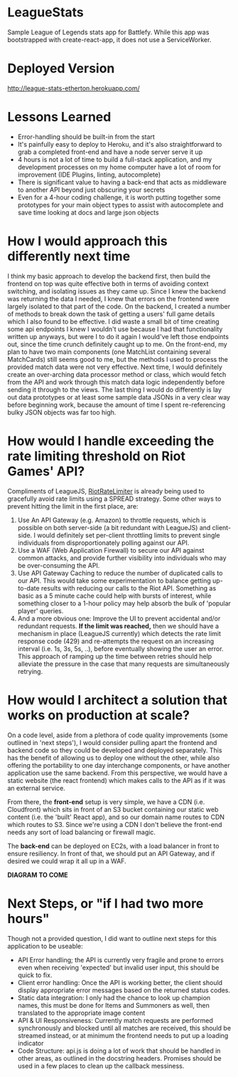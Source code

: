 # LeagueStats
Sample League of Legends stats app for Battlefy. While this app was bootstrapped with create-react-app, it does not use a ServiceWorker.

# Deployed Version
http://league-stats-etherton.herokuapp.com/

# Lessons Learned
- Error-handling should be built-in from the start
- It's painfully easy to deploy to Heroku, and it's also straightforward to grab a completed front-end and have a node server serve it up
- 4 hours is not a lot of time to build a full-stack application, and my development processes on my home computer have a lot of room for improvement (IDE Plugins, linting, autocomplete)
- There is significant value to having a back-end that acts as middleware to another API beyond just obscuring your secrets
- Even for a 4-hour coding challenge, it is worth putting together some prototypes for your main object types to assist with autocomplete and save time looking at docs and large json objects

# How I would approach this differently next time
I think my basic approach to develop the backend first, then build the frontend on top was quite effective both in terms of avoiding context switching, and isolating issues as they came up. Since I knew the backend was returning the data I needed, I knew that errors on the frontend were largely isolated to that part of the code. On the backend, I created a number of methods to break down the task of getting a users' full game details which I also found to be effective. I did waste a small bit of time creating some api endpoints I knew I wouldn't use because I had that functionality written up anyways, but were I to do it again I would've left those endpoints out, since the time crunch definitely caught up to me. On the front-end, my plan to have two main components (one MatchList containing several MatchCards) still seems good to me, but the methods I used to process the provided match data were not very effective. Next time, I would definitely create an over-arching data processor method or class, which would fetch from the API and work through this match data logic independently before sending it through to the views. The last thing I would do differently is lay out data prototypes or at least some sample data JSONs in a very clear way before beginning work, because the amount of time I spent re-referencing bulky JSON objects was far too high. 

# How would I handle exceeding the rate limiting threshold on Riot Games' API?
Compliments of LeagueJS, [RiotRateLimiter](https://github.com/Colorfulstan/RiotRateLimiter-node) is already being used to gracefully avoid rate limits using a SPREAD strategy. Some other ways to prevent hitting the limit in the first place, are:
1. Use An API Gateway (e.g. Amazon) to throttle requests, which is possible on both server-side (a bit redundant with LeagueJS) and client-side. I would definitely set per-client throttling limits to prevent single individuals from disproportionately polling against our API.
2. Use a WAF (Web Application Firewall) to secure our API against common attacks, and provide further visibility into individuals who may be over-consuming the API.
3. Use API Gateway Caching to reduce the number of duplicated calls to our API. This would take some experimentation to balance getting up-to-date results with reducing our calls to the Riot API. Something as basic as a 5 minute cache could help with bursts of interest, while something closer to a 1-hour policy may help absorb the bulk of 'popular player' queries.
4. And a more obvious one: Improve the UI to prevent accidental and/or redundant requests.
**If the limit was reached,** then we should have a mechanism in place (LeagueJS currently) which detects the rate limit response code (429) and re-attempts the request on an increasing interval (i.e. 1s, 3s, 5s, ..), before eventually showing the user an error. This approach of ramping up the time between retries should help alleviate the pressure in the case that many requests are simultaneously retrying.

# How would I architect a solution that works on production at scale?
On a code level, aside from a plethora of code quality improvements (some outlined in 'next steps'), I would consider pulling apart the frontend and backend code so they could be developed and deployed separately. This has the benefit of allowing us to deploy one without the other, while also offering the portability to one day interchange components, or have another application use the same backend. From this perspective, we would have a static website (the react frontend) which makes calls to the API as if it was an external service.

From there, the **front-end** setup is very simple, we have a CDN (i.e. Cloudfront) which sits in front of an S3 bucket containing our static web content (i.e. the 'built' React app), and so our domain name routes to CDN which routes to S3. Since we're using a CDN I don't believe the front-end needs any sort of load balancing or firewall magic.

The **back-end** can be deployed on EC2s, with a load balancer in front to ensure resiliency. In front of that, we should put an API Gateway, and if desired we could wrap it all up in a WAF.

**DIAGRAM TO COME**

# Next Steps, or "if I had two more hours"
Though not a provided question, I did want to outline next steps for this application to be useable:
- API Error handling; the API is currently very fragile and prone to errors even when receiving 'expected' but invalid user input, this should be quick to fix.
- Client error handling: Once the API is working better, the client should display appropriate error messages based on the returned status codes.
- Static data integration: I only had the chance to look up champion names, this must be done for Items and Summoners as well, then translated to the appropriate image content
- API & UI Responsiveness: Currently match requests are performed synchronously and blocked until all matches are received, this should be streamed instead, or at minimum the frontend needs to put up a loading indicator
- Code Structure: api.js is doing a lot of work that should be handled in other areas, as outlined in the docstring headers. Promises should be used in a few places to clean up the callback messiness.

